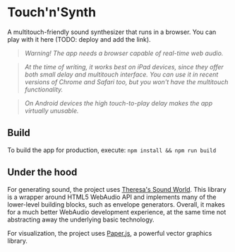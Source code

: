 # Touch'n'Synth
A multitouch-friendly sound synthesizer that runs in a browser. You can play with it here (TODO: deploy and add the link).

> *Warning! The app needs a browser capable of real-time web audio.*

> *At the time of writing, it works best on iPad devices, since they offer both small delay and multitouch interface.*
> *You can use it in recent versions of Chrome and Safari too, but you won't have the multitouch functionality.*

> *On Android devices the high touch-to-play delay makes the app virtually unusable.*

## Build

To build the app for production, execute:
```npm install && npm run build```

## Under the hood

For generating sound, the project uses [Theresa's Sound World](http://theresassoundworld.com/). This library is a wrapper around HTML5 WebAudio API and implements many of the lower-level building blocks, such as envelope generators. Overall, it makes for a much better WebAudio development experience, at the same time not abstracting away the underlying basic technology.

For visualization, the project uses [Paper.js](http://paperjs.org/), a powerful vector graphics library.
